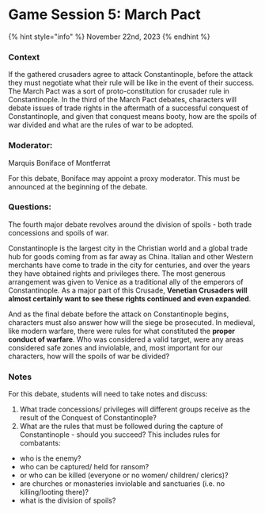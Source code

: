 # Game Session 5: March Pact

{% hint style="info" %}
November 22nd, 2023
{% endhint %}

### Context

If the gathered crusaders agree to attack Constantinople, before the attack they must negotiate what their rule will be like in the event of their success. The March Pact was a sort of proto-constitution for crusader rule in Constantinople. In the third of the March Pact debates, characters will debate issues of trade rights in the aftermath of a successful conquest of Constantinople, and given that conquest means booty, how are the spoils of war divided and what are the rules of war to be adopted.&#x20;

### Moderator:

Marquis Boniface of Montferrat

For this debate, Boniface may appoint a proxy moderator. This must be announced at the beginning of the debate.&#x20;

### Questions:&#x20;

The fourth major debate revolves around the division of spoils - both trade concessions and spoils of war.&#x20;

Constantinople is the largest city in the Christian world and a global trade hub for goods coming from as far away as China. Italian and other Western merchants have come to trade in the city for centuries, and over the years they have obtained rights and privileges there. The most generous arrangement was given to Venice as a traditional ally of the emperors of Constantinople. As a major part of this Crusade, **Venetian Crusaders will almost certainly want to see these rights continued and even expanded**.

And as the final debate before the attack on Constantinople begins, characters must also answer how will the siege be prosecuted. In medieval, like modern warfare, there were rules for what constituted the **proper conduct of warfare**. Who was considered a valid target, were any areas considered safe zones and inviolable, and, most important for our characters, how will the spoils of war be divided?

### Notes

For this debate, students will need to take notes and discuss:

1. What trade concessions/ privileges will different groups receive as the result of the Conquest of Constantinople?
2. What are the rules that must be followed during the capture of Constantinople - should you succeed? This includes rules for combatants:

* who is the enemy?
* who can be captured/ held for ransom?
* or who can be killed (everyone or no women/ children/ clerics)?
* are churches or monasteries inviolable and sanctuaries (i.e. no killing/looting there)?
* what is the division of spoils?
